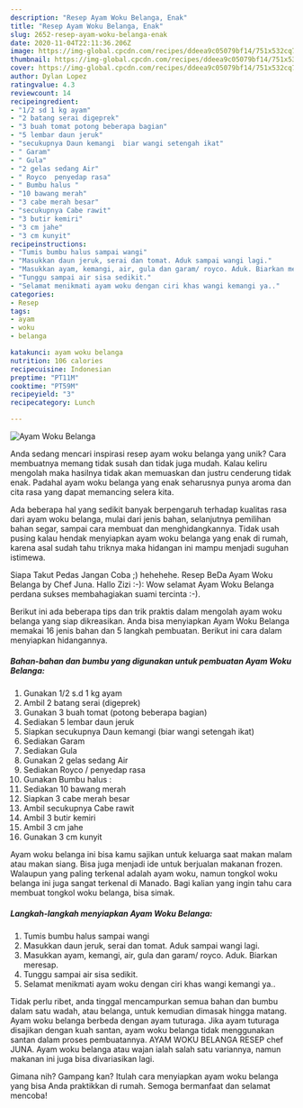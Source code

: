 ```yaml
---
description: "Resep Ayam Woku Belanga, Enak"
title: "Resep Ayam Woku Belanga, Enak"
slug: 2652-resep-ayam-woku-belanga-enak
date: 2020-11-04T22:11:36.206Z
image: https://img-global.cpcdn.com/recipes/ddeea9c05079bf14/751x532cq70/ayam-woku-belanga-foto-resep-utama.jpg
thumbnail: https://img-global.cpcdn.com/recipes/ddeea9c05079bf14/751x532cq70/ayam-woku-belanga-foto-resep-utama.jpg
cover: https://img-global.cpcdn.com/recipes/ddeea9c05079bf14/751x532cq70/ayam-woku-belanga-foto-resep-utama.jpg
author: Dylan Lopez
ratingvalue: 4.3
reviewcount: 14
recipeingredient:
- "1/2 sd 1 kg ayam"
- "2 batang serai digeprek"
- "3 buah tomat potong beberapa bagian"
- "5 lembar daun jeruk"
- "secukupnya Daun kemangi  biar wangi setengah ikat"
- " Garam"
- " Gula"
- "2 gelas sedang Air"
- " Royco  penyedap rasa"
- " Bumbu halus "
- "10 bawang merah"
- "3 cabe merah besar"
- "secukupnya Cabe rawit"
- "3 butir kemiri"
- "3 cm jahe"
- "3 cm kunyit"
recipeinstructions:
- "Tumis bumbu halus sampai wangi"
- "Masukkan daun jeruk, serai dan tomat. Aduk sampai wangi lagi."
- "Masukkan ayam, kemangi, air, gula dan garam/ royco. Aduk. Biarkan meresap."
- "Tunggu sampai air sisa sedikit."
- "Selamat menikmati ayam woku dengan ciri khas wangi kemangi ya.."
categories:
- Resep
tags:
- ayam
- woku
- belanga

katakunci: ayam woku belanga 
nutrition: 106 calories
recipecuisine: Indonesian
preptime: "PT11M"
cooktime: "PT59M"
recipeyield: "3"
recipecategory: Lunch

---
```



![Ayam Woku Belanga](https://img-global.cpcdn.com/recipes/ddeea9c05079bf14/751x532cq70/ayam-woku-belanga-foto-resep-utama.jpg)

Anda sedang mencari inspirasi resep ayam woku belanga yang unik? Cara membuatnya memang tidak susah dan tidak juga mudah. Kalau keliru mengolah maka hasilnya tidak akan memuaskan dan justru cenderung tidak enak. Padahal ayam woku belanga yang enak seharusnya punya aroma dan cita rasa yang dapat memancing selera kita.

Ada beberapa hal yang sedikit banyak berpengaruh terhadap kualitas rasa dari ayam woku belanga, mulai dari jenis bahan, selanjutnya pemilihan bahan segar, sampai cara membuat dan menghidangkannya. Tidak usah pusing kalau hendak menyiapkan ayam woku belanga yang enak di rumah, karena asal sudah tahu triknya maka hidangan ini mampu menjadi suguhan istimewa.

Siapa Takut Pedas Jangan Coba ;) hehehehe. Resep BeDa Ayam Woku Belanga by Chef Juna. Hallo Zizi :-): Wow selamat Ayam Woku Belanga perdana sukses membahagiakan suami tercinta :-).


Berikut ini ada beberapa tips dan trik praktis dalam mengolah ayam woku belanga yang siap dikreasikan. Anda bisa menyiapkan Ayam Woku Belanga memakai 16 jenis bahan dan 5 langkah pembuatan. Berikut ini cara dalam menyiapkan hidangannya.

<!--inarticleads1-->

##### Bahan-bahan dan bumbu yang digunakan untuk pembuatan Ayam Woku Belanga:

1. Gunakan 1/2 s.d 1 kg ayam
1. Ambil 2 batang serai (digeprek)
1. Gunakan 3 buah tomat (potong beberapa bagian)
1. Sediakan 5 lembar daun jeruk
1. Siapkan secukupnya Daun kemangi  (biar wangi setengah ikat)
1. Sediakan  Garam
1. Sediakan  Gula
1. Gunakan 2 gelas sedang Air
1. Sediakan  Royco / penyedap rasa
1. Gunakan  Bumbu halus :
1. Sediakan 10 bawang merah
1. Siapkan 3 cabe merah besar
1. Ambil secukupnya Cabe rawit
1. Ambil 3 butir kemiri
1. Ambil 3 cm jahe
1. Gunakan 3 cm kunyit


Ayam woku belanga ini bisa kamu sajikan untuk keluarga saat makan malam atau makan siang. Bisa juga menjadi ide untuk berjualan makanan frozen. Walaupun yang paling terkenal adalah ayam woku, namun tongkol woku belanga ini juga sangat terkenal di Manado. Bagi kalian yang ingin tahu cara membuat tongkol woku belanga, bisa simak. 

<!--inarticleads2-->

##### Langkah-langkah menyiapkan Ayam Woku Belanga:

1. Tumis bumbu halus sampai wangi
1. Masukkan daun jeruk, serai dan tomat. Aduk sampai wangi lagi.
1. Masukkan ayam, kemangi, air, gula dan garam/ royco. Aduk. Biarkan meresap.
1. Tunggu sampai air sisa sedikit.
1. Selamat menikmati ayam woku dengan ciri khas wangi kemangi ya..


Tidak perlu ribet, anda tinggal mencampurkan semua bahan dan bumbu dalam satu wadah, atau belanga, untuk kemudian dimasak hingga matang. Ayam woku belanga berbeda dengan ayam tuturaga. Jika ayam tuturaga disajikan dengan kuah santan, ayam woku belanga tidak menggunakan santan dalam proses pembuatannya. AYAM WOKU BELANGA RESEP chef JUNA. Ayam woku belanga atau wajan ialah salah satu variannya, namun makanan ini juga bisa divariasikan lagi. 

Gimana nih? Gampang kan? Itulah cara menyiapkan ayam woku belanga yang bisa Anda praktikkan di rumah. Semoga bermanfaat dan selamat mencoba!
